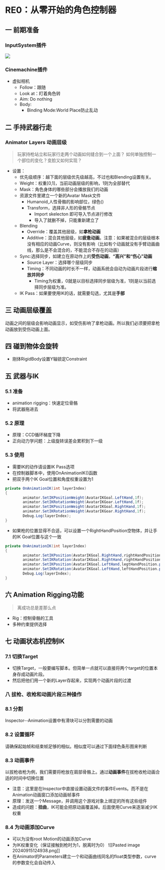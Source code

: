 # RE0：从零开始的角色控制器

## 一 前期准备

### InputSystem插件

![](https://crydustblog.oss-cn-chengdu.aliyuncs.com/image-20240206110650184.png)
### Cinemachine插件

* 虚拟相机
  * Follow：跟随
  * Look at：盯着角色转
  * Aim: Do nothing
  * Body:
    * Binding Mode:World Place防止乱动


## 二 手持武器行走
### Animator Layers 动画层级

> 玩家持枪站立和玩家行走两个动画如何缝合到一个上面？
> 如何单独控制一个部位的变化？变脸又如何实现？

* 设置：
	* 优先级顺序：越下面的层级优先级越高，不过也和Blending设置有关。
	* Weight：权重[0,1]，当前动画层级的影响，1则为全部替代
	* Mask：角色身体的哪些部分会播放我们的动画
    * 资源文件里建立一个新的Avatar Mask文件
      * Humanoid,人性骨骼的影响部位，绿色()
      * Transform，选择非人形的骨骼节点
        * Import skelecton 即可导入节点进行修改
        * 导入了就删不掉，只能重新建立了
  * Blending
    * Override：覆盖其他层级，如**拿枪动画**
    * Additive：混合其他层级，如**疲惫动画**。注意：如果被混合的层级根本没有相应的动画Curve，则没有影响（比如有个动画就没有手臂动画曲线，那么是不会混合的，不能混合不存在的动画）
  * Sync:选择同步，如建立在原动作上的**受伤动画**，**“高兴”和“伤心”动画**
    * Source Layer：选择哪个层级同步
    * Timing：不同动画的时长不一样，动画系统会自动为动画片段进行**缩放并同步**
	    * Timing为权重，0就是以目标选择同步层级为准，1则是以当前选择同步层级为准。
  * IK Pass：如果要使用IK的话，就需要勾选，尤其是**手部**


## 三  动画层级覆盖
动画之间的层级会影响动画显示，如受伤影响了拿枪动画。所以我们必须要把拿枪动画放到受伤动画上面。

## 四  碰到物体会旋转
*  刚体RigidBody设置Y轴锁定Constraint

## 五 武器与IK

### 5.1 准备
* animation rigging：快速定位骨骼
* 将武器拖进去

### 5.2 原理
* 原理：CCD循环梯度下降
* 正向动力学问题：上级旋转误差会累积到下一级

### 5.3 使用
* 需要IK的动作请设置IK Pass选项
* 在控制器脚本中，使用OnAnimationIK()函数
* 把双手两个IK Goal位置和角度权重设置为1
```c#
private OnAnimationIK(int layerIndex)
{
		animator.SetIKPositionWeight(AvatarIKGoal.LeftHand,1f);
		animator.SetIKRotationWeight(AvatarIKGoar.LeftHand,1f);
		animator.SetIKPositionWeight(AvatarIKGoal.RightHand,1f);
		animator.SetIKRotationWeight(AvatarIKGoar.RightHand,1f);
		Debug.Log(layerIndex);
}

```
* 如果枪的位置显得不合适，可以设置一个RightHandPosition空物体，并让手的IK Goal位置与这个一致
```c#
private OnAnimationIK(int layerIndex)
{
		animator.SetIKPosition(AvatarIKGoal.RightHand,rightHandPosition.position)
		animator.SetIKRotation(AvatarIKGoal.RightHand,rightHandPosition.position)
		animator.SetIKPosition(AvatarIKGoal.LeftHand,legtHandPosition.position)
		animator.SetIKRotation(AvatarIKGoal.LeftHand,leftHandPosition.position)
		Debug.Log(layerIndex);
}
```


## 六 Animation Rigging功能
> 离成功总是差那么点
* Rig：控制骨骼的工具
* 多种约束提供选择

## 七 动画状态机控制IK

### 7.1 切换Target
* 切换Target，一般要编写脚本。但简单一点就可以直接将两个target的位置本身存成动画片段。
* 然后把他们用一个新的Layer存起来，实现两个动画片段的过渡

### 八 拔枪、收枪和动画片段三种操作
### 8.1 分割
Inspector--Animation设置中有滑块可以分割需要的动画

###  8.2 设置循环
请确保起始帧和结束帧足够的相似。相似度可以通过下面绿色条形图来判断


### 8.3 动画事件
以拔枪收枪为例，我们需要将枪放在肩部骨骼上。通过**动画事件**在拔枪收枪动画合适的时间中切换位置
* 注意：这里是在Inspector中直接设置动画文件的事件Events。而不是在Animation动画窗口添加动画帧事件
* 原理：发送一个Message，并调用这个游戏对象上绑定的所有这些组件
* 造成的问题：**扭曲**，IK可能会把原动画覆盖掉。后面使用Curve来逐渐减少IK权重

### 8.4 为动画添加Curve
* 可以为没有root Motion的动画添加Curve
* 为IK权重变化（保证接触到枪时为1，脱离时为0）
![[Pasted image 20240915124938.png]]
* 在Animator的Parameters建立一个和动画曲线同名的float类型参数，curve的参数变化会自动传入